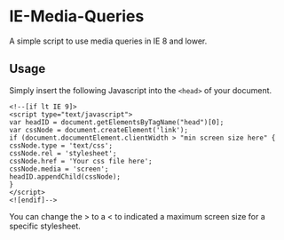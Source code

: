 # IE-Media-Queries #
A simple script to use media queries in IE 8 and lower.
## Usage ##
Simply insert the following Javascript into the `<head>` of your document.

    <!--[if lt IE 9]>
    <script type="text/javascript">
    var headID = document.getElementsByTagName("head")[0]; 
    var cssNode = document.createElement('link');
    if (document.documentElement.clientWidth > "min screen size here" {
    cssNode.type = 'text/css';
    cssNode.rel = 'stylesheet';
    cssNode.href = 'Your css file here';
    cssNode.media = 'screen';
    headID.appendChild(cssNode);
    }
    </script>
    <![endif]-->

You can change the > to a < to indicated a maximum screen size for a specific stylesheet.